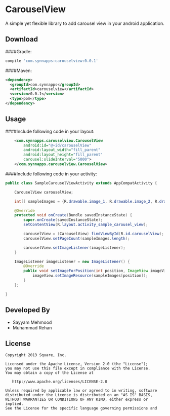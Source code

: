 CarouselView
=======

A simple yet flexible library to add carousel view in your android application.

Download
--------
####Gradle:
```groovy
compile 'com.synnapps:carouselview:0.0.1'
```
####Maven:
```xml
<dependency>
  <groupId>com.synnapps</groupId>
  <artifactId>carouselview</artifactId>
  <version>0.0.1</version>
  <type>pom</type>
</dependency>
```

Usage
--------

####Include following code in your layout:

```xml
    <com.synnapps.carouselview.CarouselView
        android:id="@+id/carouselView"
        android:layout_width="fill_parent"
        android:layout_height="fill_parent"
        carousel:slideInterval="5000">
    </com.synnapps.carouselview.CarouselView>
```
####Include following code in your activity:
```java
public class SampleCarouselViewActivity extends AppCompatActivity {

    CarouselView carouselView;

    int[] sampleImages = {R.drawable.image_1, R.drawable.image_2, R.drawable.image_3, R.drawable.image_4, R.drawable.image_5};

    @Override
    protected void onCreate(Bundle savedInstanceState) {
        super.onCreate(savedInstanceState);
        setContentView(R.layout.activity_sample_carousel_view);

        carouselView = (CarouselView) findViewById(R.id.carouselView);
        carouselView.setPageCount(sampleImages.length);

        carouselView.setImageListener(imageListener);
    }

    ImageListener imageListener = new ImageListener() {
        @Override
        public void setImageForPosition(int position, ImageView imageView) {
            imageView.setImageResource(sampleImages[position]);
        }
    };

}
```

Developed By
--------
- Sayyam Mehmood
- Muhammad Rehan

License
--------

    Copyright 2013 Square, Inc.

    Licensed under the Apache License, Version 2.0 (the "License");
    you may not use this file except in compliance with the License.
    You may obtain a copy of the License at

       http://www.apache.org/licenses/LICENSE-2.0

    Unless required by applicable law or agreed to in writing, software
    distributed under the License is distributed on an "AS IS" BASIS,
    WITHOUT WARRANTIES OR CONDITIONS OF ANY KIND, either express or implied.
    See the License for the specific language governing permissions and





